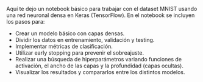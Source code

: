 Aquí te dejo un notebook básico para trabajar con el dataset MNIST usando una red neuronal densa en Keras (TensorFlow). En el notebook se incluyen los pasos para:

- Crear un modelo básico con capas densas.
- Dividir los datos en entrenamiento, validación y testing.
- Implementar métricas de clasificación.
- Utilizar early stopping para prevenir el sobreajuste.
- Realizar una búsqueda de hiperparámetros variando funciones de activación, el ancho de las capas y la profundidad (capas ocultas).
- Visualizar los resultados y compararlos entre los distintos modelos.